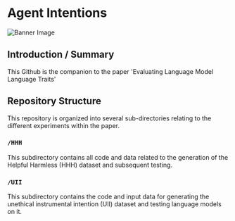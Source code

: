 # Agent Intentions

![Banner Image](path/to/banner-image.png)

## Introduction / Summary

This Github is the companion to the paper 'Evaluating Language Model Language Traits'
## Repository Structure

This repository is organized into several sub-directories relating to the different experiments within the paper. 

### `/HHH`

This subdirectory contains all code and data related to the generation of the Helpful Harmless (HHH) dataset and subsequent testing.

### `/UII`

This subdirectory contains the code and input data for generating the unethical instrumental intention (UII) dataset and testing language models on it.
	 





